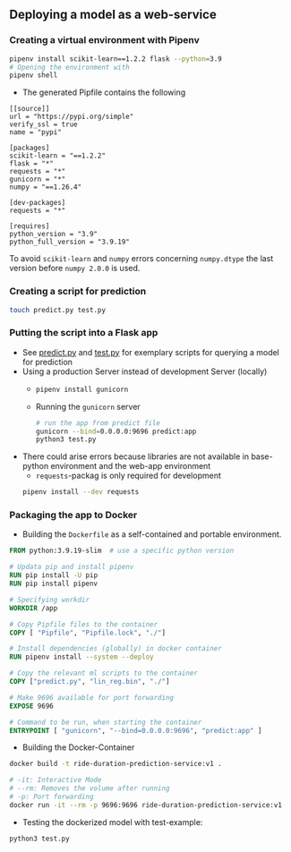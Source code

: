 ## Deploying a model as a web-service

### Creating a virtual environment with Pipenv

<!-- 
```bash
pipenv install scikit-learn==1.2.2 flask --python=3.9
# Opening the environment with
pipenv shell
``` 
-->

```bash
pipenv install scikit-learn==1.2.2 flask --python=3.9
# Opening the environment with
pipenv shell
```

- The generated Pipfile contains the following

```log
[[source]]
url = "https://pypi.org/simple"
verify_ssl = true
name = "pypi"

[packages]
scikit-learn = "==1.2.2"
flask = "*"
requests = "*"
gunicorn = "*"
numpy = "==1.26.4"

[dev-packages]
requests = "*"

[requires]
python_version = "3.9"
python_full_version = "3.9.19"
```
To avoid `scikit-learn` and `numpy` errors concerning `numpy.dtype` the last version before `numpy 2.0.0` is used.

### Creating a script for prediction  
```bash
touch predict.py test.py
```

### Putting the script into a Flask app

- See [predict.py](predict.py) and [test.py](test.py) for exemplary scripts for querying a model for prediction
- Using a production Server instead of development Server (locally)
    - ```bash
      pipenv install gunicorn
      ```
    - Running the `gunicorn` server
      ```bash
      # run the app from predict file
      gunicorn --bind=0.0.0.0:9696 predict:app
      python3 test.py
      ```
- There could arise errors because libraries are not available in base-python environment and the web-app environment
    - `requests`-packag is only required for development
    ```bash
    pipenv install --dev requests
    ```

### Packaging the app to Docker

- Building the `Dockerfile` as a self-contained and portable environment. 
```dockerfile
FROM python:3.9.19-slim  # use a specific python version

# Updata pip and install pipenv
RUN pip install -U pip 
RUN pip install pipenv

# Specifying workdir
WORKDIR /app

# Copy Pipfile files to the container
COPY [ "Pipfile", "Pipfile.lock", "./"]

# Install dependencies (globally) in docker container
RUN pipenv install --system --deploy

# Copy the relevant ml scripts to the container
COPY ["predict.py", "lin_reg.bin", "./"]

# Make 9696 available for port forwarding
EXPOSE 9696

# Command to be run, when starting the container
ENTRYPOINT [ "gunicorn", "--bind=0.0.0.0:9696", "predict:app" ]

```

- Building the Docker-Container
```bash
docker build -t ride-duration-prediction-service:v1 .
```

```bash
# -it: Interactive Mode
# --rm: Removes the volume after running
# -p: Port forwarding
docker run -it --rm -p 9696:9696 ride-duration-prediction-service:v1
```

- Testing the dockerized model with test-example:
```bash
python3 test.py
```